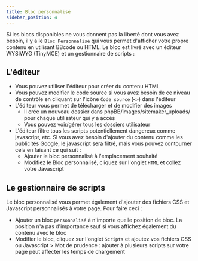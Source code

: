 ```yaml
---
title: Bloc personnalisé
sidebar_position: 4
---
```


Si les blocs disponibles ne vous donnent pas la liberté dont vous avez besoin, il y a le `Bloc Personnalisé` qui vous permet d'afficher votre propre contenu en utilisant BBcode ou HTML. Le bloc est livré avec un éditeur WYSIWYG (TinyMCE) et un gestionnaire de scripts :

## L'éditeur

-   Vous pouvez utiliser l'éditeur pour créer du contenu HTML
-   Vous pouvez modifier le code source si vous avez besoin de ce niveau de contrôle en cliquant sur l'icône `Code source` (`<>`) dans l'éditeur
-   L'éditeur vous permet de télécharger et de modifier des images
    -   Il crée un nouveau dossier dans phpBB/images/sitemaker_uploads/ pour chaque utilisateur qui y a accès
    -   Vous pouvez voir/gérer tous les dossiers utilisateur
-   L'éditeur filtre tous les scripts potentiellement dangereux comme javascript, etc. Si vous avez besoin d'ajouter du contenu comme les publicités Google, le javascript sera filtré, mais vous pouvez contourner cela en faisant ce qui suit :
    -   Ajouter le bloc personnalisé à l'emplacement souhaité
    -   Modifiez le Bloc personnalisé, cliquez sur l'onglet `HTML` et collez votre Javascript

## Le gestionnaire de scripts

Le bloc personnalisé vous permet également d'ajouter des fichiers CSS et Javascript personnalisés à votre page. Pour faire ceci :

-   Ajouter un bloc `personnalisé` à n'importe quelle position de bloc. La position n'a pas d'importance sauf si vous affichez également du contenu avec le bloc
-   Modifier le bloc, cliquez sur l'onglet `Scripts` et ajoutez vos fichiers CSS ou Javascript > Mot de prudence : ajouter à plusieurs scripts sur votre page peut affecter les temps de chargement
